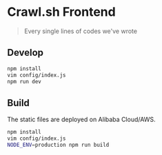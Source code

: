 # Crawl.sh Frontend

> Every single lines of codes we've wrote


## Develop

``` bash
npm install
vim config/index.js
npm run dev
```


## Build
The static files are deployed on Alibaba Cloud/AWS.
``` bash
npm install
vim config/index.js
NODE_ENV=production npm run build
```

